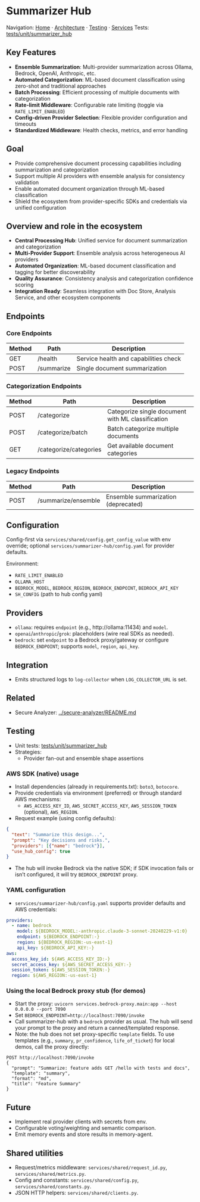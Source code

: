 # Summarizer Hub

Navigation: [Home](../../README.md) · [Architecture](../../docs/architecture/) · [Testing](../../docs/guides/TESTING_GUIDE.md) · [Services](../README_SERVICES.md)
Tests: [tests/unit/summarizer_hub](../../tests/unit/summarizer_hub)

## Key Features
- **Ensemble Summarization**: Multi-provider summarization across Ollama, Bedrock, OpenAI, Anthropic, etc.
- **Automated Categorization**: ML-based document classification using zero-shot and traditional approaches
- **Batch Processing**: Efficient processing of multiple documents with categorization
- **Rate-limit Middleware**: Configurable rate limiting (toggle via `RATE_LIMIT_ENABLED`)
- **Config-driven Provider Selection**: Flexible provider configuration and timeouts
- **Standardized Middleware**: Health checks, metrics, and error handling

## Goal
- Provide comprehensive document processing capabilities including summarization and categorization
- Support multiple AI providers with ensemble analysis for consistency validation
- Enable automated document organization through ML-based classification
- Shield the ecosystem from provider-specific SDKs and credentials via unified configuration

## Overview and role in the ecosystem
- **Central Processing Hub**: Unified service for document summarization and categorization
- **Multi-Provider Support**: Ensemble analysis across heterogeneous AI providers
- **Automated Organization**: ML-based document classification and tagging for better discoverability
- **Quality Assurance**: Consistency analysis and categorization confidence scoring
- **Integration Ready**: Seamless integration with Doc Store, Analysis Service, and other ecosystem components

## Endpoints

### Core Endpoints
| Method | Path               | Description |
|--------|--------------------|-------------|
| GET    | /health            | Service health and capabilities check |
| POST   | /summarize         | Single document summarization |

### Categorization Endpoints
| Method | Path               | Description |
|--------|--------------------|-------------|
| POST   | /categorize        | Categorize single document with ML classification |
| POST   | /categorize/batch  | Batch categorize multiple documents |
| GET    | /categorize/categories | Get available document categories |

### Legacy Endpoints
| Method | Path               | Description |
|--------|--------------------|-------------|
| POST   | /summarize/ensemble | Ensemble summarization (deprecated) |

## Configuration
Config-first via `services/shared/config.get_config_value` with env override; optional `services/summarizer-hub/config.yaml` for provider defaults.

Environment:
- `RATE_LIMIT_ENABLED`
- `OLLAMA_HOST`
- `BEDROCK_MODEL`, `BEDROCK_REGION`, `BEDROCK_ENDPOINT`, `BEDROCK_API_KEY`
- `SH_CONFIG` (path to hub config yaml)

## Providers
- `ollama`: requires `endpoint` (e.g., http://ollama:11434) and `model`.
- `openai`/`anthropic`/`grok`: placeholders (wire real SDKs as needed).
- `bedrock`: set `endpoint` to a Bedrock proxy/gateway or configure `BEDROCK_ENDPOINT`; supports `model`, `region`, `api_key`.
  
## Integration
- Emits structured logs to `log-collector` when `LOG_COLLECTOR_URL` is set.

## Related
- Secure Analyzer: [../secure-analyzer/README.md](../secure-analyzer/README.md)

## Testing
- Unit tests: [tests/unit/summarizer_hub](../../tests/unit/summarizer_hub)
- Strategies:
  - Provider fan-out and ensemble shape assertions

### AWS SDK (native) usage
- Install dependencies (already in requirements.txt): `boto3`, `botocore`.
- Provide credentials via environment (preferred) or through standard AWS mechanisms:
  - `AWS_ACCESS_KEY_ID`, `AWS_SECRET_ACCESS_KEY`, `AWS_SESSION_TOKEN` (optional), `AWS_REGION`.
- Request example (using config defaults):
```json
{
  "text": "Summarize this design...",
  "prompt": "Key decisions and risks.",
  "providers": [{"name": "bedrock"}],
  "use_hub_config": true
}
```
- The hub will invoke Bedrock via the native SDK; if SDK invocation fails or isn’t configured, it will try `BEDROCK_ENDPOINT` proxy.

### YAML configuration
- `services/summarizer-hub/config.yaml` supports provider defaults and AWS credentials:
```yaml
providers:
  - name: bedrock
    model: ${BEDROCK_MODEL:-anthropic.claude-3-sonnet-20240229-v1:0}
    endpoint: ${BEDROCK_ENDPOINT:-}
    region: ${BEDROCK_REGION:-us-east-1}
    api_key: ${BEDROCK_API_KEY:-}
aws:
  access_key_id: ${AWS_ACCESS_KEY_ID:-}
  secret_access_key: ${AWS_SECRET_ACCESS_KEY:-}
  session_token: ${AWS_SESSION_TOKEN:-}
  region: ${AWS_REGION:-us-east-1}
```

### Using the local Bedrock proxy stub (for demos)
- Start the proxy: `uvicorn services.bedrock-proxy.main:app --host 0.0.0.0 --port 7090`
- Set `BEDROCK_ENDPOINT=http://localhost:7090/invoke`
- Call summarizer-hub with a `bedrock` provider as usual. The hub will send your prompt to the proxy and return a canned/templated response.
- Note: the hub does not set proxy-specific `template` fields. To use templates (e.g., `summary`, `pr_confidence`, `life_of_ticket`) for local demos, call the proxy directly:

```
POST http://localhost:7090/invoke
{
  "prompt": "Summarize: feature adds GET /hello with tests and docs",
  "template": "summary",
  "format": "md",
  "title": "Feature Summary"
}
```

## Future
- Implement real provider clients with secrets from env.
- Configurable voting/weighting and semantic comparison.
- Emit memory events and store results in memory-agent.

## Shared utilities
- Request/metrics middleware: `services/shared/request_id.py`, `services/shared/metrics.py`.
- Config and constants: `services/shared/config.py`, `services/shared/constants.py`.
- JSON HTTP helpers: `services/shared/clients.py`.
